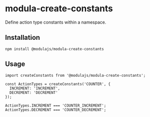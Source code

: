 # modula-create-constants

Define action type constants within a namespace.

## Installation

```
npm install @modulajs/modula-create-constants
```

## Usage

```
import createConstants from '@modulajs/modula-create-constants';

const ActionTypes = createConstants('COUNTER', {
  INCREMENT: 'INCREMENT',
  DECREMENT: 'DECREMENT'
});

ActionTypes.INCREMENT === 'COUNTER_INCREMENT';
ActionTypes.DECREMENT === 'COUNTER_DECREMENT';
```
